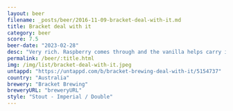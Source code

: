 ```yaml
---
layout: beer
filename: _posts/beer/2016-11-09-bracket-deal-with-it.md
title: Bracket deal with it
category: beer
score: 7.5
beer-date: "2023-02-28"
desc: "Very rich. Raspberry comes through and the vanilla helps carry it. A bit too bitter to start but I got used to it"
permalink: /beer/:title.html
img: /img/list/bracket-deal-with-it.jpeg
untappd: "https://untappd.com/b/bracket-brewing-deal-with-it/5154737"
country: "Australia"
brewery: "Bracket Brewing"
breweryURL: "breweryURL"
style: "Stout - Imperial / Double"
---
```

